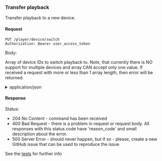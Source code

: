 ### Transfer playback

Transfer playback to a new device.


#### Request 

```http request
PUT /player/device/switch
Authorization: Bearer user_access_token
```

Body:

Array of device IDs to switch playback to. Note, that currently there is NO support for multiple devices and array CAN accept only one value. If received a request with more or less than 1 array length, then error will be returned.

<details>
    <summary>application/json</summary>
    <ul>
        <li>
            device_ids array of the device IDs, see the docs above.
        </li>
    </ul>
</details>


#### Response

Status:

- 204 No Content - command has been received
- 400 Bad Request - there is a problem in request or request body. All responses with this status code have 'reason_code' and small description about the error.
- 500 Server Error - should never happen, but if so - please, create a new GitHub issue that can be used to reproduce the issue 

See the [tests](../src/test/java/com/odeyalo/sonata/connect/controller/DeviceEntitySwitchPlayerControllerTests.java) for further info